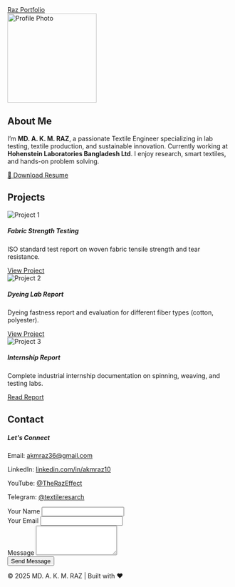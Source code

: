 <!DOCTYPE html>
<html lang="en">
<head>
  <meta charset="UTF-8" />
  <meta name="viewport" content="width=device-width, initial-scale=1.0"/>
  <title>MD. A. K. M. RAZ | Portfolio</title>
  <link href="https://cdn.jsdelivr.net/npm/bootstrap@5.3.3/dist/css/bootstrap.min.css" rel="stylesheet" />
  <link rel="stylesheet" href="style.css" />
</head>
<body>
  <!-- Navbar -->
  <nav class="navbar navbar-expand-lg navbar-dark bg-dark">
    <div class="container">
      <a class="navbar-brand" href="#">Raz Portfolio</a>
    </div>
  </nav>

  <!-- About Section -->
  <section class="container my-5" id="about">
    <div class="row">
      <div class="col-md-4 text-center">
        <img src="assets/profile.jpg" class="img-fluid rounded-circle" alt="Profile Photo" width="200">
      </div>
      <div class="col-md-8">
        <h2>About Me</h2>
        <p>
          I’m <strong>MD. A. K. M. RAZ</strong>, a passionate Textile Engineer specializing in lab testing, textile production, and sustainable innovation.
          Currently working at <strong>Hohenstein Laboratories Bangladesh Ltd</strong>. I enjoy research, smart textiles, and hands-on problem solving.
        </p>
        <a href="resume.pdf" class="btn btn-primary mt-2" download>📄 Download Resume</a>
      </div>
    </div>
  </section>

  <!-- Projects Section -->
  <section class="bg-light py-5" id="projects">
    <div class="container">
      <h2 class="text-center mb-4">Projects</h2>
      <div class="row">
        <!-- Project 1 -->
        <div class="col-md-4">
          <div class="card h-100">
            <img src="assets/project1.jpg" class="card-img-top" alt="Project 1">
            <div class="card-body">
              <h5 class="card-title">Fabric Strength Testing</h5>
              <p class="card-text">ISO standard test report on woven fabric tensile strength and tear resistance.</p>
              <a href="https://drive.google.com/yourlink1" class="btn btn-sm btn-outline-primary" target="_blank">View Project</a>
            </div>
          </div>
        </div>
        <!-- Project 2 -->
        <div class="col-md-4">
          <div class="card h-100">
            <img src="assets/project2.jpg" class="card-img-top" alt="Project 2">
            <div class="card-body">
              <h5 class="card-title">Dyeing Lab Report</h5>
              <p class="card-text">Dyeing fastness report and evaluation for different fiber types (cotton, polyester).</p>
              <a href="https://drive.google.com/yourlink2" class="btn btn-sm btn-outline-primary" target="_blank">View Project</a>
            </div>
          </div>
        </div>
        <!-- Project 3 -->
        <div class="col-md-4">
          <div class="card h-100">
            <img src="assets/project3.jpg" class="card-img-top" alt="Project 3">
            <div class="card-body">
              <h5 class="card-title">Internship Report</h5>
              <p class="card-text">Complete industrial internship documentation on spinning, weaving, and testing labs.</p>
              <a href="https://www.scribd.com/document/869774310/Internship-Report" class="btn btn-sm btn-outline-primary" target="_blank">Read Report</a>
            </div>
          </div>
        </div>
      </div>
    </div>
  </section>

  <!-- Contact Section -->
  <section class="container py-5" id="contact">
    <h2 class="text-center mb-4">Contact</h2>
    <div class="row">
      <div class="col-md-6">
        <h5>Let's Connect</h5>
        <p>Email: <a href="mailto:akmraz36@gmail.com">akmraz36@gmail.com</a></p>
        <p>LinkedIn: <a href="https://www.linkedin.com/in/akmraz10" target="_blank">linkedin.com/in/akmraz10</a></p>
        <p>YouTube: <a href="https://www.youtube.com/@TheRazEffect" target="_blank">@TheRazEffect</a></p>
        <p>Telegram: <a href="https://t.me/textileresarch" target="_blank">@textileresarch</a></p>
      </div>
      <div class="col-md-6">
        <form action="https://formspree.io/f/yourformid" method="POST">
          <div class="mb-3">
            <label for="name" class="form-label">Your Name</label>
            <input type="text" class="form-control" name="name" required/>
          </div>
          <div class="mb-3">
            <label for="email" class="form-label">Your Email</label>
            <input type="email" class="form-control" name="email" required/>
          </div>
          <div class="mb-3">
            <label for="message" class="form-label">Message</label>
            <textarea class="form-control" name="message" rows="4" required></textarea>
          </div>
          <button type="submit" class="btn btn-success">Send Message</button>
        </form>
      </div>
    </div>
  </section>

  <!-- Footer -->
  <footer class="bg-dark text-white text-center py-3">
    © 2025 MD. A. K. M. RAZ | Built with ❤️
  </footer>

  <script src="https://cdn.jsdelivr.net/npm/bootstrap@5.3.3/dist/js/bootstrap.bundle.min.js"></script>
</body>
</html>
